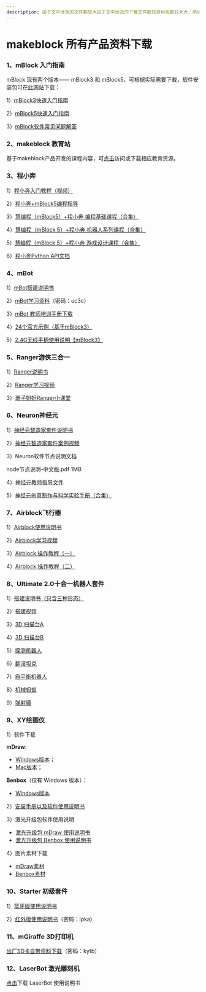 ```yaml
---
description: 由于文中涉及的文件都较大由于文中涉及的下载文件都较资料包都较大大，所以请登录电脑版微信，然后再复制相应下载链接至电脑浏览器中打开下载。
---
```


# makeblock 所有产品资料下载

### 1、mBlock 入门指南

mBlock 现有两个版本—— mBlock3 和 mBlock5，可根据实际需要下载，软件安装包可在[此网站](http://www.mblock.cc/zh-home/software/)下载：

1）[mBlock3快速入门指南](http://download.makeblock.com/mblock/docs/mBlockRuMen.pdf)

2）[mBlock5快速入门指南](http://static.education.makeblock.com/intro.pdf)

3）[mBlock软件常见问题解答](http://www.mblock.cc/zh-home/faq/)

### 2、makeblock 教育站

基于makeblock产品开发的课程内容，可[点击](http://education.makeblock.com/zh-hans/resource/)访问或下载相应教育资源。

### 3、程小奔

1）[程小奔入门教程（视频）](http://bbs.makeblock.com/thread-3369-1-1.html)

2）[程小奔+mBlock5编程指导](http://docs-for-mk.readthedocs.io/zh/latest/)

3）[慧编程（mBlock5）+程小奔 编程基础课程（合集）](http://education.makeblock.com/zh-hans/resource/mblock5codeyrockybasic/)

4）[慧编程（mBlock 5）+程小奔 机器人系列课程（合集）](http://education.makeblock.com/zh-hans/resource/jqrkc/)

5）[慧编程（mBlock 5）+程小奔 游戏设计课程（合集）](http://education.makeblock.com/zh-hans/resource/mblock5codeyyxsjkc/)

6）[程小奔Python API文档](http://docs-for-mk.readthedocs.io/zh/latest/api/codey/)

### 4、mBot

1）[mBot搭建说明书](http://cdnlab.makeblock.com/mBot%20v1.1%E8%AF%B4%E6%98%8E%E4%B9%A6mBot-V1.1-%E4%B8%AD%E6%96%87%E8%AF%B4%E6%98%8E%E4%B9%A6D1.2.1.pdf)

2）[mBot学习资料](http://pan.baidu.com/s/1eRRtdeE)（密码：uc3c）

3）[mBot 教师培训手册下载](http://bbs.makeblock.com/forum.php?mod=attachment&aid=NTg5NXw5OTZjMDE5OHwxNTMxMjkxMzgwfDg1Njd8MzMyMQ%3D%3D)

4）[24个官方示例（基于mBlock3）](http://education.makeblock.com/zh-hans/resource/mblock-3-examples/)

5）[2.4G无线手柄使用说明【mBlock3】](http://download.makeblock.com/mblock/docs/wuxian_shoubing_shuoming_zh.pdf)

### 5、Ranger游侠三合一

1）[Ranger说明书](http://cdnlab.makeblock.com/specificationRanger%E4%B8%AD%E6%96%87%E8%AF%B4%E6%98%8E%E4%B9%A6V1.0%E5%AE%8C%E6%95%B4%E7%89%88.pdf)

2）[Ranger学习视频](http://cdnlab.makeblock.com/ranger%E5%AD%A6%E4%B9%A0%E8%A7%86%E9%A2%91.rar)

3）[珊子姐姐Ranger小课堂](http://pan.baidu.com/s/1hscd0Ks)

### 6、Neuron神经元

1）[神经元智造家套件说明书](http://cdnlab.makeblock.com/Neuron_STD_SC_User%20Manual_%E6%99%BA%E9%80%A0%E5%AE%B6%E5%A5%97%E4%BB%B6_D1.1.1_M402010049_print.pdf)

2）[神经元智造家套件案例视频](http://cdnlab.makeblock.com/%E6%A1%88%E4%BE%8B%E8%A7%86%E9%A2%91.rar)

3）Neuron软件节点说明文档

 node节点说明-中文版.pdf 1MB

4）[神经元教师指导文件](http://education.makeblock.com/zh-hans/resource/jszdwj/)

5）[神经元创意制作与科学实验手册（合集）](http://education.makeblock.com/zh-hans/resource/neuronv4/)

### 7、Airblock飞行器

1）[Airblock使用说明书](http://cdnlab.makeblock.com/%E4%B8%AD%E6%96%87Airblock-V1.0_STD_CN_%E8%AF%B4%E6%98%8E%E4%B9%A6%20%20_D1.2.23_7.40.4610_Edit.pdf)

2）[Airblock学习视频](http://cdnlab.makeblock.com/Airblock%E8%A7%86%E9%A2%91.rar)

3）[Airblock 操作教程（一）](http://cdnlab.makeblock.com/Airblock%20APP%E6%93%8D%E4%BD%9C%E6%95%99%E7%A8%8B%EF%BC%88%E4%B8%80%EF%BC%89.dochttp://cdnlab.makeblock.com/Ultimate%202.0%E8%A3%85%E9%85%8D%E8%A7%86%E9%A2%91%E8%B5%84%E6%96%99.rar)

4）[Airblock 操作教程（二）](http://cdnlab.makeblock.com/Airblock%20APP%E6%93%8D%E4%BD%9C%E6%95%99%E7%A8%8B%EF%BC%88%E4%BA%8C%EF%BC%89upload.doc)

### 8、Ultimate 2.0十合一机器人套件

1）[搭建说明书（只含三种形态）](http://cdnlab.makeblock.com/Ultimate-V2.0_10%E5%90%881%E6%9C%BA%E5%99%A8%E4%BA%BA%E5%A5%97%E4%BB%B6%E8%AF%B4%E6%98%8E%E4%B9%A6.pdf)

2）[搭建视频](http://cdnlab.makeblock.com/Ultimate%202.0%E8%A3%85%E9%85%8D%E8%A7%86%E9%A2%91%E8%B5%84%E6%96%99.rar)

3）[3D 扫描台A](http://appinventor.makeblock.com/3D%E6%89%AB%E6%8F%8F%E5%8F%B0-A.pdf)

4）[3D 扫描台B](http://appinventor.makeblock.com/3D%E6%89%AB%E6%8F%8F%E5%8F%B0-B.pdf)

5）[探测机器人](http://appinventor.makeblock.com/%E6%8E%A2%E6%B5%8B%E5%99%A8.pdf)

6）[翻滚坦克](http://appinventor.makeblock.com/%E7%BF%BB%E6%BB%9A%E5%9D%A6%E5%85%8B.pdf)

7）[自平衡机器人](http://appinventor.makeblock.com/%E8%87%AA%E5%B9%B3%E8%A1%A1.pdf)

8）[机械蚂蚁](http://appinventor.makeblock.com/%E6%9C%BA%E6%A2%B0%E8%9A%82%E8%9A%81%E7%BB%84%E8%A3%85%E6%AD%A5%E9%AA%A4.pdf)

9）[弹射锤](http://appinventor.makeblock.com/%E5%BC%B9%E5%B0%84%E9%94%A4.pdf)

### 9、XY绘图仪

1）软件下载

**mDraw**:

* [Windows版本](http://pan.baidu.com/s/1dFwV0Nf)；
* [Mac版本](https://pan.baidu.com/s/1misDxJq)；

**Benbox**（仅有 Windows 版本）：

*  [Windows版本](http://pan.baidu.com/s/1o7T6P9S)

2）[安装手册以及软件使用说明书](http://pan.baidu.com/s/1pKC9PrH)

3）激光升级包软件使用说明

* [激光升级包 mDraw 使用说明书](http://pan.baidu.com/s/1geVPi3T)
* [激光升级包 Benbox 使用说明书](http://pan.baidu.com/s/1dFbYQg5)

4）图片素材下载

* [mDraw素材](http://pan.baidu.com/s/1pKIF3MN)
* [Benbox素材](http://pan.baidu.com/s/1nvKvG9r)

### 10、Starter 初级套件

1）[蓝牙版使用说明书](http://pan.baidu.com/s/1c07x3aw)

2）[红外版使用说明书](http://pan.baidu.com/s/1bnhFU2N)（密码：ipka）

### 11、mGiraffe 3D打印机

[出厂SD卡自带资料下载](https://pan.baidu.com/s/1geGVoun)（密码：kytb）

### 12、LaserBot 激光雕刻机

[点击](http://bbs.makeblock.com/forum.php?mod=attachment&aid=NTgzNXxjN2VmODU2OXwxNTMyNDgzODM2fDg1Njd8MzMyMQ%3D%3D)下载 LaserBot 使用说明书

